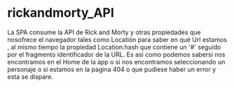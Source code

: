 # rickandmorty_API
La SPA  consume la API de Rick and Morty  y otras propiedades que nosofrece el navegador  tales como Locatión para saber en qué Url estamos , al mismo tiempo la  propiedad  Location.hash que contiene un '#' seguido por el fragmento identificador de la URL.  Es así como podemos sabersi nos encontramos en el Home de la app o si nos encontramos seleccionando un personaje o si estamos en la pagina 404 o que pudiese haber un error y esta se dispare.
